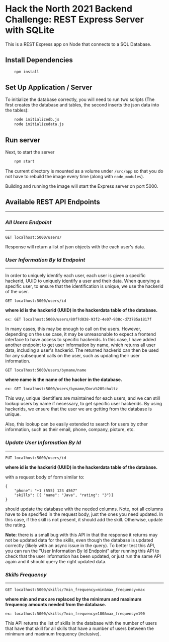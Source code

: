 # Hack the North 2021 Backend Challenge: REST Express Server with SQLite

This is a REST Express app on Node that connects to a SQL Database.

## Install Dependencies
```bash
    npm install
```
## Set Up Application / Server
To initialize the database correctly, you will need to run two scripts (The first creates the database and tables, the second inserts the json data into the tables):

```bash
    node initializedb.js
    node initializedata.js
```
## Run server
Next, to start the server
```bash
    npm start
```
The current directory is mounted as a volume under `/src/app` so
that you do not have to rebuild the image every time (along with `node_modules`).

Building and running the image will start the Express server on port
5000.

## Available REST API Endpoints
---
### ***All Users Endpoint***
---
```
GET localhost:5000/users/
```
Response will return a list of json objects with the each user's data.

### ***User Information By Id Endpoint***
---
In order to uniquely identify each user, each user is given a specific hackerid, UUID to uniquely identify a user and their data. When querying a specific user, to ensure that the identification is unique, we use the hackerid of the user.

```
GET localhost:5000/users/id
```

**where id is the hackerid (UUID) in the hackerdata table of the database.**

```
ex: GET localhost:5000/users/80f7d038-93f2-4e07-938c-d73785a1817f
```

In many cases, this may be enough to call on the users. However, depending on the use case, it may be unreasonable to expect a frontend interface to have access to specific hackerids. In this case, I have added another endpoint to get user information by name, which returns all user data, including a user's hackerid. The returned hackerid can then be used for any subsequent calls on the user, such as updating their user information.

```
GET localhost:5000/users/byname/name
```
**where name is the name of the hacker in the database.**
```
ex: GET localhost:5000/users/byname/Dora%20Schultz
```

This way, unique identifiers are maintained for each users, and we can still lookup users by name if necessary, to get specific user hackerids. By using hackerids, we ensure that the user we are getting from the database is unique.

Also, this lookup can be easily extended to search for users by other information, such as their email, phone, company, picture, etc.

### ***Update User Information By Id***
---

```
PUT localhost:5000/users/id
```
**where id is the hackerid (UUID) in the hackerdata table of the database.**

with a request body of form similar to:

```
{
    "phone": "+1 (555) 123 4567"
    "skills": [{ "name": "Java", "rating": "3"}]
}
```
should update the database with the needed columns. Note, not all columns have to be specified in the request body, just the ones you need updated. In this case, if the skill is not present, it should add the skill. Otherwise, update the rating.

**Note**: there is a small bug with this API in that the response it returns may not be updated data for the skills, even though the database is updated correctly (likely with an async issue in the query). To better test this API, you can run the "User Information By Id Endpoint" after running this API to check that the user information has been updated, or just run the same API again and it should query the right updated data.

### ***Skills Frequency***
---
```
GET localhost:5000/skills/?min_frequency=min&max_frequency=max
```
**where min and max are replaced by the minimum and maximum frequency amounts needed from the database.**

```
ex: localhost:5000/skills/?min_frequency=180&max_frequency=190
```
This API returns the list of skills in the database with the number of users that have that skill for all skills that have a number of users between the minimum and maximum frequency (inclusive).



